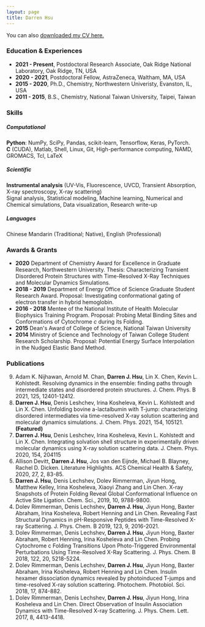 ```yaml
---
layout: page
title: Darren Hsu
---
```


You can also [downloaded my CV here.](./assets/files/DarrenHsu_CV.pdf)


### Education & Experiences

- **2021 - Present**, Postdoctoral Research Associate, Oak Ridge National Laboratory, Oak Ridge, TN, USA
- **2020 - 2021**, Postdoctoral Fellow, AstraZeneca, Waltham, MA, USA
- **2015 - 2020**, Ph.D., Chemistry, Northwestern Univeristy, Evanston, IL, USA
- **2011 - 2015**, B.S., Chemistry, National Taiwan University, Taipei, Taiwan


### Skills

##### Computational
**Python**: NumPy, SciPy, Pandas, scikit-learn, Tensorflow, Keras, PyTorch.  
**C** (CUDA), Matlab, Shell, Linux, Git, High-performance computing, NAMD, GROMACS, Tcl, LaTeX  
  
##### Scientific
**Instrumental analysis** (UV-Vis, Fluorescence, UVCD, Transient Absorption, X-ray spectroscopy, X-ray scattering)  
Signal analysis, Statistical modeling, Machine learning, Numerical and Chemical simulations, Data visualization, Research write-up
  
##### Languages
Chinese Mandarin (Traditional; Native), English (Professional)


### Awards & Grants

- **2020** Department of Chemistry Award for Excellence in Graduate Research, Northwestern University. Thesis: Characterizing Transient Disordered Protein Structures with Time-Resolved X-Ray Techniques and Molecular Dynamics Simulations.
- **2018 - 2019** Department of Energy Office of Science Graduate Student Research Award.
  Proposal: Investigating conformational gating of electron transfer in hybrid hemoglobin.
- **2016 - 2018** Mentee of the National Institute of Health Molecular Biophysics Training Program. Proposal: Probing Metal Binding Sites and Conformations of Cytochrome *c* during its Folding.
- **2015** Dean's Award of College of Science, National Taiwan University
- **2014** Ministry of Science and Technology of Taiwan College Student Research Scholarship. Proposal: Potential Energy Surface Interpolation in the Nudged Elastic Band Method.



### Publications

<ol reversed>
  <li>Adam K. Nijhawan, Arnold M. Chan, <strong>Darren J. Hsu</strong>, Lin X. Chen, Kevin L. Kohlstedt.  Resolving dynamics in the ensemble: finding paths through intermediate states and disordered protein structures. J. Chem. Phys. B 2021, 125, 12401-12412.</li> 
  <li><strong>Darren J. Hsu</strong>, Denis Leshchev, Irina Kosheleva, Kevin L. Kohlstedt and Lin X. Chen.  Unfolding bovine a-lactalbumin with T-jump: characterizing disordered intermediates via time-resolved X-ray solution scattering and molecular dynamics simulations. J. Chem. Phys. 2021, 154, 105121. <strong>(Featured)</strong></li>
  <li><strong>Darren J. Hsu</strong>, Denis Leshchev, Irina Kosheleva, Kevin L. Kohlstedt and Lin X. Chen.  Integrating solvation shell structure in experimentally driven molecular dynamics using X-ray solution scattering data. J. Chem. Phys. 2020, 154, 204115</li>
  <li>Allison Devitt, <strong>Darren J. Hsu</strong>, Jos van den Eijnde, Michael B. Blayney, Rachel D. Dicken.  Literature Highlights. ACS Chemical Health & Safety, 2020, 27, 2, 83-85. </li>
  <li><strong>Darren J. Hsu</strong>, Denis Lechshev, Dolev Rimmerman, Jiyun Hong, Matthew Kelley, Irina Kosheleva, Xiaoyi Zhang and Lin Chen.  X-ray Snapshots of Protein Folding Reveal Global Conformational Influence on Active Site Ligation. Chem. Sci., 2019, 10, 9788-9800.</li>
  <li>Dolev Rimmerman, Denis Lechshev, <strong>Darren J. Hsu</strong>, Jiyun Hong, Baxter Abraham, Irina Kosheleva, Robert Henning and Lin Chen.  Revealing Fast Structural Dynamics in pH-Responsive Peptides with Time-Resolved X-ray Scattering. J. Phys. Chem. B 2019, 123, 9, 2016-2021.</li>
  <li>Dolev Rimmerman, Denis Lechshev, <strong>Darren J. Hsu</strong>, Jiyun Hong, Baxter Abraham, Robert Henning, Irina Kosheleva and Lin Chen.  Probing Cytochrome c Folding Transitions Upon Photo-Triggered Environmental Perturbations Using Time-Resolved X-Ray Scattering. J. Phys. Chem. B 2018, 122, 20, 5218-5224.</li>
  <li>Dolev Rimmerman, Denis Lechshev, <strong>Darren J. Hsu</strong>, Jiyun Hong, Baxter Abraham, Irina Kosheleva, Robert Henning and Lin Chen.  Insulin hexamer dissociation dynamics revealed by photoinduced T-jumps and time-resolved X-ray solution scattering. Photochem. Photobiol. Sci. 2018, 17, 874-882.</li>
  <li>Dolev Rimmerman, Denis Lechshev, <strong>Darren J. Hsu</strong>, Jiyun Hong, Irina Kosheleva and Lin Chen.  Direct Observation of Insulin Association Dynamics with Time-Resolved X-ray Scattering. J. Phys. Chem. Lett. 2017, 8, 4413-4418.</li>
</ol>

